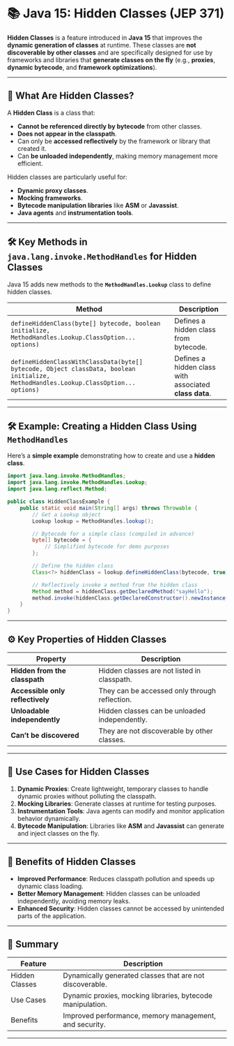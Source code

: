 # 📚 **Java 15: Hidden Classes (JEP 371)**

**Hidden Classes** is a feature introduced in **Java 15** that improves the **dynamic generation of classes** at runtime. These classes are **not discoverable by other classes** and are specifically designed for use by frameworks and libraries that **generate classes on the fly** (e.g., **proxies**, **dynamic bytecode**, and **framework optimizations**).

---

## 🔎 **What Are Hidden Classes?**

A **Hidden Class** is a class that:

- **Cannot be referenced directly by bytecode** from other classes.
- **Does not appear in the classpath**.
- Can only be **accessed reflectively** by the framework or library that created it.
- Can **be unloaded independently**, making memory management more efficient.

Hidden classes are particularly useful for:

- **Dynamic proxy classes**.
- **Mocking frameworks**.
- **Bytecode manipulation libraries** like **ASM** or **Javassist**.
- **Java agents** and **instrumentation tools**.

---

## 🛠 **Key Methods in `java.lang.invoke.MethodHandles` for Hidden Classes**

Java 15 adds new methods to the **`MethodHandles.Lookup`** class to define hidden classes.

| **Method**                                                                                                                           | **Description**                                        |
|--------------------------------------------------------------------------------------------------------------------------------------|--------------------------------------------------------|
| `defineHiddenClass(byte[] bytecode, boolean initialize, MethodHandles.Lookup.ClassOption... options)`                                | Defines a hidden class from bytecode.                  |
| `defineHiddenClassWithClassData(byte[] bytecode, Object classData, boolean initialize, MethodHandles.Lookup.ClassOption... options)` | Defines a hidden class with associated **class data**. |

---

## 🛠 **Example: Creating a Hidden Class Using `MethodHandles`**

Here’s a **simple example** demonstrating how to create and use a **hidden class**.

```java
import java.lang.invoke.MethodHandles;
import java.lang.invoke.MethodHandles.Lookup;
import java.lang.reflect.Method;

public class HiddenClassExample {
    public static void main(String[] args) throws Throwable {
        // Get a Lookup object
        Lookup lookup = MethodHandles.lookup();

        // Bytecode for a simple class (compiled in advance)
        byte[] bytecode = {
            // Simplified bytecode for demo purposes
        };

        // Define the hidden class
        Class<?> hiddenClass = lookup.defineHiddenClass(bytecode, true).lookupClass();

        // Reflectively invoke a method from the hidden class
        Method method = hiddenClass.getDeclaredMethod("sayHello");
        method.invoke(hiddenClass.getDeclaredConstructor().newInstance());
    }
}
```

---

## ⚙️ **Key Properties of Hidden Classes**

| **Property**                     | **Description**                               |
|----------------------------------|-----------------------------------------------|
| **Hidden from the classpath**    | Hidden classes are not listed in classpath.   |
| **Accessible only reflectively** | They can be accessed only through reflection. |
| **Unloadable independently**     | Hidden classes can be unloaded independently. |
| **Can’t be discovered**          | They are not discoverable by other classes.   |

---

## 🧩 **Use Cases for Hidden Classes**

1. **Dynamic Proxies**: Create lightweight, temporary classes to handle dynamic proxies without polluting the classpath.
2. **Mocking Libraries**: Generate classes at runtime for testing purposes.
3. **Instrumentation Tools**: Java agents can modify and monitor application behavior dynamically.
4. **Bytecode Manipulation**: Libraries like **ASM** and **Javassist** can generate and inject classes on the fly.

---

## 🎯 **Benefits of Hidden Classes**

- **Improved Performance**: Reduces classpath pollution and speeds up dynamic class loading.
- **Better Memory Management**: Hidden classes can be unloaded independently, avoiding memory leaks.
- **Enhanced Security**: Hidden classes cannot be accessed by unintended parts of the application.

---

## 📖 **Summary**

| **Feature**    | **Description**                                            |
|----------------|------------------------------------------------------------|
| Hidden Classes | Dynamically generated classes that are not discoverable.   |
| Use Cases      | Dynamic proxies, mocking libraries, bytecode manipulation. |
| Benefits       | Improved performance, memory management, and security.     |

---
